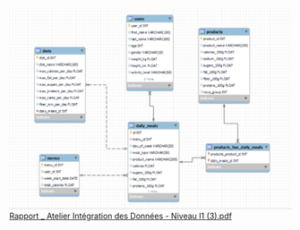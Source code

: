 ![image](https://github.com/EryanDe/OpenFoodFacts/blob/master/images/diag_classe_openfoodfact.png)
[Rapport _ Atelier Intégration des Données - Niveau I1 (3).pdf](https://github.com/user-attachments/files/17062848/Rapport._.Atelier.Integration.des.Donnees.-.Niveau.I1.3.pdf)


